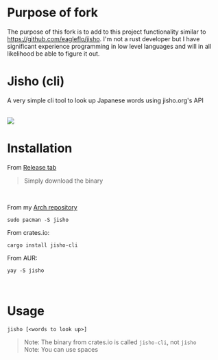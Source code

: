 # Purpose of fork
The purpose of this fork is to add to this project functionality similar to https://github.com/eagleflo/jisho. I'm not a rust developer but I have significant experience programming in low level languages and will in all likelihood be able to figure it out.

# Jisho (cli)
A very simple cli tool to look up Japanese words using jisho.org's API

<br>
<img src=".img/hV3BeXWDTmREm8ujOkR3v6903.png"/>

# Installation

From [Release tab](https://github.com/JojiiOfficial/jisho-cli/releases)
<br>
> Simply download the binary
<br>

From my [Arch repository](https://repo.jojii.de)
```
sudo pacman -S jisho
```

From crates.io:
```
cargo install jisho-cli
```

From AUR:
```
yay -S jisho
```

<br>

# Usage
```
jisho [<words to look up>]
```

> Note: The binary from crates.io is called `jisho-cli`, not `jisho` <br>
> Note: You can use spaces
